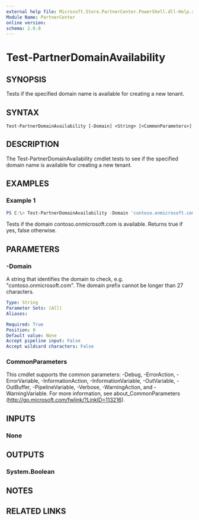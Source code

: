 ```yaml
---
external help file: Microsoft.Store.PartnerCenter.PowerShell.dll-Help.xml
Module Name: PartnerCenter
online version:
schema: 2.0.0
---
```


# Test-PartnerDomainAvailability

## SYNOPSIS
Tests if the specified domain name is available for creating a new tenant.

## SYNTAX

```
Test-PartnerDomainAvailability [-Domain] <String> [<CommonParameters>]
```

## DESCRIPTION

The Test-PartnerDomainAvailability cmdlet tests to see if the specified domain name is available for creating a new tenant.

## EXAMPLES

### Example 1
```powershell
PS C:\> Test-PartnerDomainAvailability -Domain 'contoso.onmicrosoft.com'
```

Tests if the domain contoso.onmicrosoft.com is available. Returns true if yes, false otherwise.

## PARAMETERS

### -Domain
A string that identifies the domain to check, e.g. "contoso.onmicrosoft.com". The domain prefix cannot be longer than 27 characters.

```yaml
Type: String
Parameter Sets: (All)
Aliases:

Required: True
Position: 0
Default value: None
Accept pipeline input: False
Accept wildcard characters: False
```

### CommonParameters
This cmdlet supports the common parameters: -Debug, -ErrorAction, -ErrorVariable, -InformationAction, -InformationVariable, -OutVariable, -OutBuffer, -PipelineVariable, -Verbose, -WarningAction, and -WarningVariable. For more information, see about_CommonParameters (http://go.microsoft.com/fwlink/?LinkID=113216).

## INPUTS

### None

## OUTPUTS

### System.Boolean

## NOTES

## RELATED LINKS
